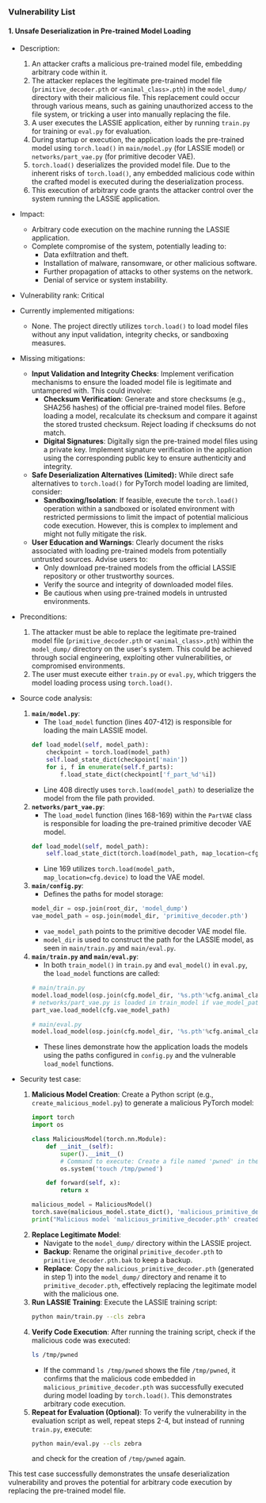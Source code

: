### Vulnerability List

#### 1. Unsafe Deserialization in Pre-trained Model Loading

* Description:
    1. An attacker crafts a malicious pre-trained model file, embedding arbitrary code within it.
    2. The attacker replaces the legitimate pre-trained model file (`primitive_decoder.pth` or `<animal_class>.pth`) in the `model_dump/` directory with their malicious file. This replacement could occur through various means, such as gaining unauthorized access to the file system, or tricking a user into manually replacing the file.
    3. A user executes the LASSIE application, either by running `train.py` for training or `eval.py` for evaluation.
    4. During startup or execution, the application loads the pre-trained model using `torch.load()` in `main/model.py` (for LASSIE model) or `networks/part_vae.py` (for primitive decoder VAE).
    5. `torch.load()` deserializes the provided model file. Due to the inherent risks of `torch.load()`, any embedded malicious code within the crafted model is executed during the deserialization process.
    6. This execution of arbitrary code grants the attacker control over the system running the LASSIE application.

* Impact:
    * Arbitrary code execution on the machine running the LASSIE application.
    * Complete compromise of the system, potentially leading to:
        * Data exfiltration and theft.
        * Installation of malware, ransomware, or other malicious software.
        * Further propagation of attacks to other systems on the network.
        * Denial of service or system instability.

* Vulnerability rank: Critical

* Currently implemented mitigations:
    * None. The project directly utilizes `torch.load()` to load model files without any input validation, integrity checks, or sandboxing measures.

* Missing mitigations:
    * **Input Validation and Integrity Checks**: Implement verification mechanisms to ensure the loaded model file is legitimate and untampered with. This could involve:
        * **Checksum Verification**: Generate and store checksums (e.g., SHA256 hashes) of the official pre-trained model files. Before loading a model, recalculate its checksum and compare it against the stored trusted checksum. Reject loading if checksums do not match.
        * **Digital Signatures**: Digitally sign the pre-trained model files using a private key. Implement signature verification in the application using the corresponding public key to ensure authenticity and integrity.
    * **Safe Deserialization Alternatives (Limited):** While direct safe alternatives to `torch.load()` for PyTorch model loading are limited, consider:
        * **Sandboxing/Isolation**: If feasible, execute the `torch.load()` operation within a sandboxed or isolated environment with restricted permissions to limit the impact of potential malicious code execution. However, this is complex to implement and might not fully mitigate the risk.
    * **User Education and Warnings**: Clearly document the risks associated with loading pre-trained models from potentially untrusted sources. Advise users to:
        * Only download pre-trained models from the official LASSIE repository or other trustworthy sources.
        * Verify the source and integrity of downloaded model files.
        * Be cautious when using pre-trained models in untrusted environments.

* Preconditions:
    1. The attacker must be able to replace the legitimate pre-trained model file (`primitive_decoder.pth` or `<animal_class>.pth`) within the `model_dump/` directory on the user's system. This could be achieved through social engineering, exploiting other vulnerabilities, or compromised environments.
    2. The user must execute either `train.py` or `eval.py`, which triggers the model loading process using `torch.load()`.

* Source code analysis:
    1. **`main/model.py`**:
        * The `load_model` function (lines 407-412) is responsible for loading the main LASSIE model.
        ```python
        def load_model(self, model_path):
            checkpoint = torch.load(model_path)
            self.load_state_dict(checkpoint['main'])
            for i, f in enumerate(self.f_parts):
                f.load_state_dict(checkpoint['f_part_%d'%i])
        ```
        * Line 408 directly uses `torch.load(model_path)` to deserialize the model from the file path provided.
    2. **`networks/part_vae.py`**:
        * The `load_model` function (lines 168-169) within the `PartVAE` class is responsible for loading the pre-trained primitive decoder VAE model.
        ```python
        def load_model(self, model_path):
            self.load_state_dict(torch.load(model_path, map_location=cfg.device))
        ```
        * Line 169 utilizes `torch.load(model_path, map_location=cfg.device)` to load the VAE model.
    3. **`main/config.py`**:
        * Defines the paths for model storage:
        ```python
        model_dir = osp.join(root_dir, 'model_dump')
        vae_model_path = osp.join(model_dir, 'primitive_decoder.pth')
        ```
        * `vae_model_path` points to the primitive decoder VAE model file.
        * `model_dir` is used to construct the path for the LASSIE model, as seen in `main/train.py` and `main/eval.py`.
    4. **`main/train.py` and `main/eval.py`**:
        * In both `train_model()` in `train.py` and `eval_model()` in `eval.py`, the `load_model` functions are called:
        ```python
        # main/train.py
        model.load_model(osp.join(cfg.model_dir, '%s.pth'%cfg.animal_class))
        # networks/part_vae.py is loaded in train_model if vae_model_path does not exist
        part_vae.load_model(cfg.vae_model_path)

        # main/eval.py
        model.load_model(osp.join(cfg.model_dir, '%s.pth'%cfg.animal_class))
        ```
        * These lines demonstrate how the application loads the models using the paths configured in `config.py` and the vulnerable `load_model` functions.

* Security test case:
    1. **Malicious Model Creation**: Create a Python script (e.g., `create_malicious_model.py`) to generate a malicious PyTorch model:
        ```python
        import torch
        import os

        class MaliciousModel(torch.nn.Module):
            def __init__(self):
                super().__init__()
                # Command to execute: Create a file named 'pwned' in the /tmp directory
                os.system('touch /tmp/pwned')

            def forward(self, x):
                return x

        malicious_model = MaliciousModel()
        torch.save(malicious_model.state_dict(), 'malicious_primitive_decoder.pth')
        print("Malicious model 'malicious_primitive_decoder.pth' created.")
        ```
    2. **Replace Legitimate Model**:
        * Navigate to the `model_dump/` directory within the LASSIE project.
        * **Backup**: Rename the original `primitive_decoder.pth` to `primitive_decoder.pth.bak` to keep a backup.
        * **Replace**: Copy the `malicious_primitive_decoder.pth` (generated in step 1) into the `model_dump/` directory and rename it to `primitive_decoder.pth`, effectively replacing the legitimate model with the malicious one.
    3. **Run LASSIE Training**: Execute the LASSIE training script:
        ```bash
        python main/train.py --cls zebra
        ```
    4. **Verify Code Execution**: After running the training script, check if the malicious code was executed:
        ```bash
        ls /tmp/pwned
        ```
        * If the command `ls /tmp/pwned` shows the file `/tmp/pwned`, it confirms that the malicious code embedded in `malicious_primitive_decoder.pth` was successfully executed during model loading by `torch.load()`. This demonstrates arbitrary code execution.
    5. **Repeat for Evaluation (Optional)**: To verify the vulnerability in the evaluation script as well, repeat steps 2-4, but instead of running `train.py`, execute:
        ```bash
        python main/eval.py --cls zebra
        ```
        and check for the creation of `/tmp/pwned` again.

This test case successfully demonstrates the unsafe deserialization vulnerability and proves the potential for arbitrary code execution by replacing the pre-trained model file.